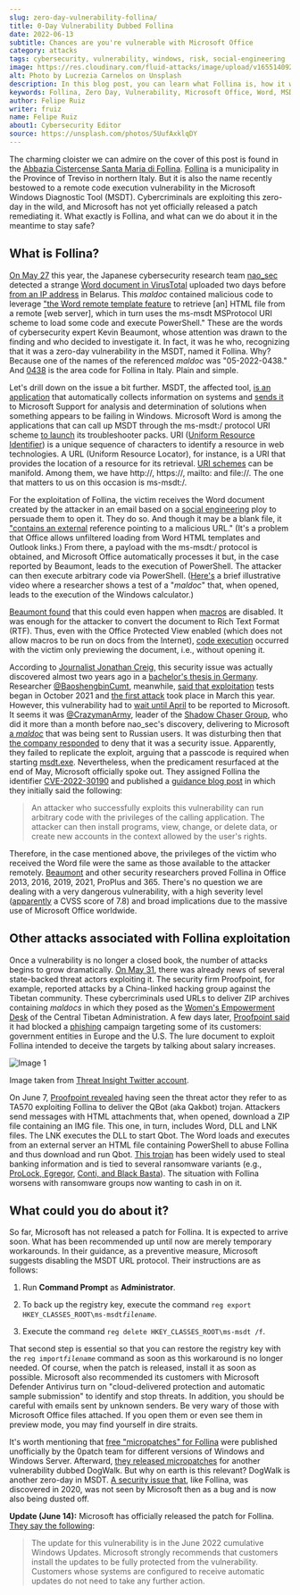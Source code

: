 ```yaml
---
slug: zero-day-vulnerability-follina/
title: 0-Day Vulnerability Dubbed Follina
date: 2022-06-13
subtitle: Chances are you're vulnerable with Microsoft Office
category: attacks
tags: cybersecurity, vulnerability, windows, risk, social-engineering
image: https://res.cloudinary.com/fluid-attacks/image/upload/v1655140929/blog/zero-day-vulnerability-follina/cover_follina.webp
alt: Photo by Lucrezia Carnelos on Unsplash
description: In this blog post, you can learn what Follina is, how it works, what cyberattacks are linked to it and what you can do as prevention measures.
keywords: Follina, Zero Day, Vulnerability, Microsoft Office, Word, MSDT, Windows, Ethical Hacking, Pentesting
author: Felipe Ruiz
writer: fruiz
name: Felipe Ruiz
about1: Cybersecurity Editor
source: https://unsplash.com/photos/5UufAxklqDY
---
```


The charming cloister we can admire
on the cover of this post
is found in the [Abbazia Cistercense Santa Maria di Follina](https://www.comune.follina.tv.it/home/Vivere/Abbazia-Cistercense.html).
[Follina](https://en.wikipedia.org/wiki/Follina)
is a municipality in the Province of Treviso in northern Italy.
But it is also the name
recently bestowed to a remote code execution vulnerability
in the Microsoft Windows Diagnostic Tool (MSDT).
Cybercriminals are exploiting this zero-day in the wild,
and Microsoft has not yet officially released a patch remediating it.
What exactly is Follina,
and what can we do about it in the meantime to stay safe?

## What is Follina?

[On May 27](https://twitter.com/nao_sec/status/1530196847679401984)
this year,
the Japanese cybersecurity research team [nao_sec](https://nao-sec.org/)
detected a strange [Word document in VirusTotal](https://www.virustotal.com/gui/file/4a24048f81afbe9fb62e7a6a49adbd1faf41f266b5f9feecdceb567aec096784/details)
uploaded two days before [from an IP address](https://www.zdnet.com/article/this-zero-day-windows-flaw-opens-a-backdoor-to-hackers-via-microsoft-word-heres-how-to-fix-it/)
in Belarus.
This *maldoc* contained malicious code
to leverage ["the Word remote template feature](https://doublepulsar.com/follina-a-microsoft-office-code-execution-vulnerability-1a47fce5629e)
to retrieve \[an\] HTML file from a remote \[web server\],
which in turn uses the ms-msdt MSProtocol URI scheme
to load some code and execute PowerShell."
These are the words of cybersecurity expert Kevin Beaumont,
whose attention was drawn to the finding
and who decided to investigate it.
In fact,
it was he who,
recognizing that it was a zero-day vulnerability in the MSDT,
named it Follina.
Why?
Because one of the names of the referenced *maldoc* was "05-2022-0438."
And [0438](https://www.tuttitalia.it/veneto/provincia-di-treviso/36-prefisso/)
is the area code for Follina in Italy.
Plain and simple.

Let's drill down on the issue a bit further.
MSDT,
the affected tool,
[is an application](https://www.kaspersky.com/blog/follina-cve-2022-30190-msdt/44461/)
that automatically collects information on systems
and [sends it](https://docs.microsoft.com/en-us/troubleshoot/sql/general/answers-questions-msdt)
to Microsoft Support for analysis
and determination of solutions
when something appears to be failing in Windows.
Microsoft Word is among the applications
that can call up MSDT through the ms-msdt:/ protocol URI scheme
[to launch](https://www.zdnet.com/article/this-zero-day-windows-flaw-opens-a-backdoor-to-hackers-via-microsoft-word-heres-how-to-fix-it/)
its troubleshooter packs.
URI ([Uniform Resource Identifier](https://en.wikipedia.org/wiki/Uniform_Resource_Identifier))
is a unique sequence of characters
to identify a resource in web technologies.
A URL (Uniform Resource Locator),
for instance,
is a URI that provides the location of a resource for its retrieval.
[URI schemes](https://benjamin-altpeter.de/doc/thesis-electron.pdf)
can be manifold.
Among them,
we have http://, https://, mailto: and file://.
The one that matters to us on this occasion is ms-msdt:/.

For the exploitation of Follina,
the victim receives the Word document created by the attacker
in an email based on a [social engineering](../social-engineering/) ploy
to persuade them to open it.
They do so.
And though it may be a blank file,
it ["contains an external](https://isc.sans.edu/forums/diary/New+Microsoft+Office+Attack+Vector+via+msmsdt+Protocol+Scheme+CVE202230190/28694)
reference pointing to a malicious URL."
(It's a problem
that Office allows unfiltered loading from Word HTML templates
and Outlook links.)
From there,
a payload with the ms-msdt:/ protocol is obtained,
and Microsoft Office automatically processes it but,
in the case reported by Beaumont,
leads to the execution of PowerShell.
The attacker can then execute arbitrary code via PowerShell.
([Here's](https://twitter.com/buffaloverflow/status/1530866518279565312)
a brief illustrative video
where a researcher shows a test of a "*maldoc*" that,
when opened,
leads to the execution of the Windows calculator.)

[Beaumont found](https://www.zdnet.com/article/this-zero-day-windows-flaw-opens-a-backdoor-to-hackers-via-microsoft-word-heres-how-to-fix-it/)
that this could even happen
when [macros](https://support.microsoft.com/en-us/office/create-or-run-a-macro-c6b99036-905c-49a6-818a-dfb98b7c3c9c)
are disabled.
It was enough for the attacker
to convert the document to Rich Text Format (RTF).
Thus,
even with the Office Protected View enabled
(which does not allow macros to be run on docs from the Internet),
[code execution](https://doublepulsar.com/follina-a-microsoft-office-code-execution-vulnerability-1a47fce5629e)
occurred with the victim only previewing the document,
i.e., without opening it.

According to [Journalist Jonathan Creig](https://therecord.media/microsoft-releases-guidance-for-office-zero-day-used-to-target-orgs-in-russia-india-tibet/),
this security issue was actually discovered almost two years ago
in a [bachelor's thesis in Germany](https://benjamin-altpeter.de/doc/thesis-electron.pdf).
Researcher [@BaoshengbinCumt](https://twitter.com/BaoshengbinCumt),
meanwhile,
[said that exploitation](https://twitter.com/BaoshengbinCumt/status/1531473162701258753)
tests began in October 2021
and [the first attack](https://twitter.com/BaoshengbinCumt/status/1531821860744478720)
took place in March this year.
However,
this vulnerability had to [wait until April](https://twitter.com/CrazymanArmy/status/1531117401181671430/photo/1)
to be reported to Microsoft.
It seems it was [@CrazymanArmy](https://twitter.com/CrazymanArmy),
leader of the [Shadow Chaser Group](https://twitter.com/ShadowChasing1),
who did it more than a month before nao_sec's discovery,
delivering to Microsoft [a *maldoc*](https://twitter.com/h2jazi/status/1513870903590936586)
that was being sent to Russian users.
It was disturbing then that
[the company responded](https://twitter.com/CrazymanArmy/status/1531184830171742209/photo/1)
to deny that it was a security issue.
Apparently,
they failed to replicate the exploit,
arguing that a passcode is required when starting [msdt.exe](https://www.file.net/process/msdt.exe.html).
Nevertheless,
when the predicament resurfaced at the end of May,
Microsoft officially spoke out.
They assigned Follina the identifier [CVE-2022-30190](https://msrc.microsoft.com/update-guide/vulnerability/CVE-2022-30190)
and published a [guidance blog post](https://msrc-blog.microsoft.com/2022/05/30/guidance-for-cve-2022-30190-microsoft-support-diagnostic-tool-vulnerability/)
in which they initially said the following:

> An attacker who successfully exploits this vulnerability
> can run arbitrary code with the privileges of the calling application.
> The attacker can then install programs,
> view, change, or delete data,
> or create new accounts in the context allowed by the user's rights.

<cta-banner
  buttontxt="Read more"
  link="/solutions/vulnerability-management/"
  title="Get started with Fluid Attacks' Vulnerability Management solution
  right now"
/>

Therefore,
in the case mentioned above,
the privileges of the victim
who received the Word file
were the same as those available to the attacker remotely.
[Beaumont](https://doublepulsar.com/follina-a-microsoft-office-code-execution-vulnerability-1a47fce5629e)
and other security researchers proved Follina in Office 2013,
2016, 2019, 2021, ProPlus and 365.
There's no question we are dealing with a very dangerous vulnerability,
with a high severity level
([apparently](https://thehackernews.com/2022/06/researchers-warn-of-unpatched-dogwalk.html)
a CVSS score of 7.8)
and broad implications
due to the massive use of Microsoft Office worldwide.

## Other attacks associated with Follina exploitation

Once a vulnerability is no longer a closed book,
the number of attacks begins to grow dramatically.
[On May 31](https://therecord.media/microsoft-releases-guidance-for-office-zero-day-used-to-target-orgs-in-russia-india-tibet/),
there was already news of several state-backed threat actors exploiting it.
The security firm Proofpoint,
for example,
reported attacks by a China-linked hacking group
against the Tibetan community.
These cybercriminals used URLs to deliver ZIP archives containing *maldocs*
in which they posed as the [Women's Empowerment Desk](https://www.facebook.com/womenempowermentdesk/)
of the Central Tibetan Administration.
A few days later,
[Proofpoint said](https://twitter.com/threatinsight/status/1532830739208732673)
it had blocked a [phishing](../phishing/) campaign
targeting some of its customers:
government entities in Europe and the U.S.
The lure document to exploit Follina intended to deceive the targets
by talking about salary increases.

<div class="imgblock">

![Image 1](https://res.cloudinary.com/fluid-attacks/image/upload/v1655141165/blog/zero-day-vulnerability-follina/follina_phishing.webp)

<div class="title">

Image taken from [Threat Insight Twitter account](https://twitter.com/threatinsight/status/1532830932511535104/photo/1).

</div>

</div>

On June 7,
[Proofpoint revealed](https://twitter.com/threatinsight/status/1534227444915482625)
having seen the threat actor
they refer to as TA570
exploiting Follina to deliver the QBot (aka Qakbot) trojan.
Attackers send messages with HTML attachments that,
when opened,
download a ZIP file containing an IMG file.
This one,
in turn,
includes Word, DLL and LNK files.
The LNK executes the DLL to start Qbot.
The Word loads and executes from an external server an HTML file
containing PowerShell to abuse Follina
and thus download and run Qbot.
[This trojan](https://therecord.media/hackers-using-follina-windows-zero-day-to-spread-qbot-malware/)
has been widely used to steal banking information
and is tied to several ransomware variants
(e.g., [ProLock, Egregor](https://www.proofpoint.com/us/blog/threat-insight/first-step-initial-access-leads-ransomware),
[Conti, and Black Basta](https://therecord.media/hackers-using-follina-windows-zero-day-to-spread-qbot-malware/)).
The situation with Follina worsens with ransomware groups
now wanting to cash in on it.

## What could you do about it?

So far,
Microsoft has not released a patch for Follina.
It is expected to arrive soon.
What has been recommended up until now are merely temporary workarounds.
In their guidance,
as a preventive measure,
Microsoft suggests disabling the MSDT URL protocol.
Their instructions are as follows:

1. Run **Command Prompt** as **Administrator**.

2. To back up the registry key,
   execute the command `reg export HKEY_CLASSES_ROOT\ms-msdt`*`filename`*.

3. Execute the command `reg delete HKEY_CLASSES_ROOT\ms-msdt /f`.

That second step is essential
so that you can restore the registry key
with the `reg import`*`filename`* command
as soon as this workaround is no longer needed.
Of course,
when the patch is released,
install it as soon as possible.
Microsoft also recommended its customers with Microsoft Defender Antivirus
turn on "cloud-delivered protection and automatic sample submission"
to identify and stop threats.
In addition,
you should be careful with emails sent by unknown senders.
Be very wary of those with Microsoft Office files attached.
If you open them or even see them in preview mode,
you may find yourself in dire straits.

It's worth mentioning that
[free "micropatches" for Follina](https://blog.0patch.com/2022/06/free-micropatches-for-follina-microsoft.html)
were published unofficially by the 0patch team
for different versions of Windows and Windows Server.
Afterward,
[they released micropatches](https://blog.0patch.com/2022/06/microsoft-diagnostic-tools-dogwalk.html)
for another vulnerability dubbed DogWalk.
But why on earth is this relevant?
DogWalk is another zero-day in MSDT.
[A security issue that](https://thehackernews.com/2022/06/researchers-warn-of-unpatched-dogwalk.html),
like Follina,
was discovered in 2020,
was not seen by Microsoft then as a bug
and is now also being dusted off.

**Update (June 14):**
Microsoft has officially released the patch for Follina.
[They say the following](https://msrc.microsoft.com/update-guide/vulnerability/CVE-2022-30190):

> The update for this vulnerability
> is in the June 2022 cumulative Windows Updates.
> Microsoft strongly recommends that
> customers install the updates
> to be fully protected from the vulnerability.
> Customers whose systems are configured to receive automatic updates
> do not need to take any further action.
